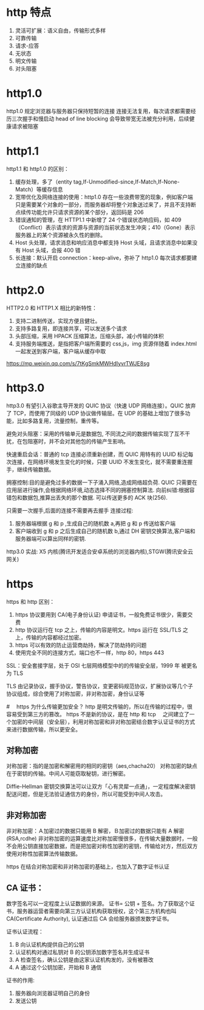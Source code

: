 # http 特点

1. 灵活可扩展：语义自由，传输形式多样
2. 可靠传输
3. 请求-应答
4. 无状态
5. 明文传输
6. 对头阻塞

# http1.0

http1.0 规定浏览器与服务器只保持短暂的连接
连接无法复用，每次请求都需要经历三次握手和慢启动
head of line blocking 会导致带宽无法被充分利用，后续健康请求被阻塞

# http1.1

http1.1 和 http1.0 的区别：

1. 缓存处理，多了（entity tag,If-Unmodified-since,If-Match,If-None-Match）等缓存信息
2. 宽带优化及网络连接的使用：http1.0 存在一些浪费带宽的现象，例如客户端只是需要某个对象的一部分，而服务器却将整个对象送过来了，并且不支持断点续传功能允许只请求资源的某个部分，返回码是 206
3. 错误通知的管理，在 HTTP1.1 中新增了 24 个错误状态响应码，如 409（Conflict）表示请求的资源与资源的当前状态发生冲突；410（Gone）表示服务器上的某个资源被永久性的删除。
4. Host 头处理，请求消息和响应消息中都支持 Host 头域，且请求消息中如果没有 Host 头域，会报 400 错
5. 长连接：默认开启 connection：keep-alive，弥补了 http1.0 每次请求都要建立连接的缺点

# http2.0

HTTP2.0 和 HTTP1.X 相比的新特性：

1. 支持二进制传送，实现方便且健壮。
2. 支持多路复用，即连接共享，可以发送多个请求
3. 头部压缩，采用 HPACK 压缩算法，压缩头部，减小传输的体积
4. 支持服务端推送，是指把客户端所需要的 css,js，img 资源伴随着 index.html 一起发送到客户端，客户端从缓存中取

https://mp.weixin.qq.com/s/7tKgSmkMWHdIyvrTWJE8sg

# http3.0

http3.0 有望引入谷歌主导开发的 QUIC 协议（快速 UDP 网络连接）。QUIC 放弃了 TCP，而使用了同级的 UDP 协议做传输层。在 UDP 的基础上增加了很多功能，比如多路复用，流量控制，重传等。

避免对头阻塞：采用的传输单元是数据包, 不同流之间的数据传输实现了互不干扰，在包阻塞时，并不会对其他包的传输产生影响。

快速重启会话：普通的 tcp 连接必须重新创建，而 QUIC 用特有的 UUID 标记每次连接，在网络环境发生变化的时候，只要 UUID 不发生变化，就不需要重连握手，继续传输数据。

拥塞控制:目的是避免过多的数据一下子涌入网络,造成网络超负荷.
QUIC 只需要在应用层进行操作,会根据网络环境,动态选择不同的拥塞控制算法.
向前纠错:根据容错包和数据包,推算出丢失的那个数据.
可以传送更多的 ACK 块(256).

只需要一次握手,后面的连接不需要再去握手
连接过程:

1. 服务器端根据 g 和 p ,生成自己的随机数 a,再把 g 和 p 传送给客户端
2. 客户端收到 g 和 p 之后生成自己的随机数 b,通过 DH 密钥交换算法,客户端和服务器端可以算出同样的密钥.

http3.0 实战:
X5 内核(腾讯开发适合安卓系统的浏览器内核),STGW(腾讯安全云网关)

# https

https 和 http 区别：

1. https 协议要用到 CA(电子身份认证) 申请证书，一般免费证书很少，需要交费
2. http 协议运行在 tcp 之上，传输的内容是明文。https 运行在 SSL/TLS 之上，传输的内容都经过加密。
3. https 可以有效的防止运营商劫持，解决了防劫持的问题
4. 使用完全不同的连接方式，端口也不一样，http 80，https 443

SSL：安全套接字层，处于 OSI 七层网络模型中的的传输安全层，1999 年 被更名为 TLS

TLS 由记录协议，握手协议，警告协议，变更密码规范协议，扩展协议等几个子协议组成，综合使用了对称加密，非对称加密，身份认证等

#　 https 为什么传输更加安全？
http 是明文传输的，所以在传输的过程中，很容易受到第三方的篡改。
https 不是新的协议，是在 http 和 tcp 　之间建立了一个加密的中间层（安全层），利用对称加密和非对称加密结合数字认证证书的方式来进行数据传输，所以更安全。

## 对称加密

对称加密：指的是加密和解密用的相同的密钥（aes,chacha20）
对称加密的缺点在于密钥的传输。中间人可能窃取秘钥，进行解密。

Diffie-Hellman 密钥交换算法可以让双方「心有灵犀一点通」，一定程度解决密钥配送问题，但是无法验证通信方的身份，所以可能受到中间人攻击。

## 非对称加密

非对称加密：Ａ加密过的数据只能用 B 解密，Ｂ加密过的数据只能有 A 解密(RSA,rcdhe)
非对称加密的运算速度比对称加密慢很多，在传输大量数据时，一般不会用公钥直接加密数据，而是把加密对称性加密的密钥，传输给对方，然后双方使用对称性加密算法传输数据。

https 在结合对称加密和非对称加密的基础上，也加入了数字证书认证

## CA 证书：

数字签名可以一定程度上认证数据的来源。
证书= 公钥 + 签名。为了获取这个证书，服务器运营者需要向第三方认证机构获取授权，这个第三方机构也叫 CA(Certificate Authority), 认证通过后 CA 会给服务器颁发数字证书。

证书认证流程：

1. B 向认证机构提供自己的公钥
2. 认证机构对通过私钥对 B 的公钥添加数字签名并生成证书
3. A 检查签名，确认公钥是由这家认证机构发的，没有被篡改
4. A 通过这个公钥加密，开始和 B 通信

证书的作用:

1.  服务器向浏览器证明自己的身份
2.  发送公钥
